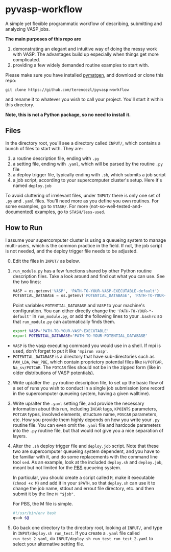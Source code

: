 pyvasp-workflow
===============

A simple yet flexible programmatic workflow of describing, submitting and analyzing VASP jobs.

**The main purposes of this repo are**

1. demonstrating an elegant and intuitive way of doing the messy work with VASP. The advantages build up especially when things get more complicated.
2. providing a few widely demanded routine examples to start with.

Please make sure you have installed [pymatgen](http://pymatgen.org/), and download or clone this repo:

    git clone https://github.com/terencezl/pyvasp-workflow

and rename it to whatever you wish to call your project. You'll start it within this directory.

**Note, this is not a Python package, so no need to install it.**

Files
-----

In the directory root, you'll see a directory called `INPUT/`, which contains a bunch of files to start with. They are:

1. a routine description file, ending with `.py`
2. a setting file, ending with `.yaml`, which will be parsed by the routine `.py` file
3. a deploy trigger file, typically ending with `.sh`, which submits a job script
4. a job script, according to your supercomputer cluster's setup. Here it's named `deploy.job`

To avoid cluttering of irrelevant files, under `INPUT/` there is only one set of `.py` and `.yaml` files. You'll need more as you define you own routines. For some examples, go to `STASH/`. For more (not-so-well-tested-and-documented) examples, go to `STASH/less-used`.

How to Run
----------

I assume your supercomputer cluster is using a queueing system to manage multi-users, which is the common practice in the field. If not, the job script is not needed, and the deploy trigger file needs to be adjusted.

0. Edit the files in `INPUT/` as below.
1. `run_module.py` has a few functions shared by other Python routine description files. Take a look around and find out what you can use. See the two lines:

   ```python
   VASP = os.getenv('VASP', 'PATH-TO-YOUR-VASP-EXECUTABLE-default')
   POTENTIAL_DATABASE = os.getenv('POTENTIAL_DATABASE', 'PATH-TO-YOUR-POTENTIAL_DATABASE-default')
   ```

   Point variables `POTENTIAL_DATABASE` and `VASP` to your machine's configuration. You can either directly change the `'PATH-TO-YOUR-*-default'` in `run_module.py`, or add the following lines to your `.bashrc` so that `run_module.py` can automatically finds them.

   ```bash
   export VASP='PATH-TO-YOUR-VASP-EXECUTABLE'
   export POTENTIAL_DATABASE='PATH-TO-YOUR-POTENTIAL_DATABASE'
   ```

  * `VASP` is the vasp executing command you would use in a shell. If mpi is used, don't forget to put it like `'mpirun vasp'`.
  * `POTENTIAL_DATABASE` is a directory that have sub-directories such as `PAW_LDA`, `PAW_PBE`, which contain proprietory potential files like `H/POTCAR`, `Na_sv/POTCAR`. The `POTCAR` files should not be in the zipped form (like in older distributions of VASP potentials).

2. Write up/alter the `.py` routine description file, to set up the basic flow of a set of runs you wish to conduct in a single job submission (one record in the supercomputer queueing system, having a given walltime).
3. Write up/alter the `.yaml` setting file, and provide the necessary information about this run, including `INCAR` tags, `KPOINTS` parameters, `POTCAR` types, involved elements, structure name, `POSCAR` parameters, etc. How you provide them highly depends on how you write your `.py` routine file. You can even omit the `.yaml` file and hardcode parameters into the `.py` routine file, but that would not give you a nice separation of layers.
4. Alter the `.sh` deploy trigger file and `deploy.job` script. Note that these two are supercomputer queueing system dependent, and you have to be familiar with it, and do some replacements with the command line tool `sed`. As an example, look at the included `deploy.sh` and `deploy.job`, meant but not limited for the [PBS](https://en.wikipedia.org/wiki/Portable_Batch_System) queueing system. 

   In particular, you should create a script called `M`, make it executable (`chmod +x M`) and add it in your `$PATH`, so that `deploy.sh` can use it to change the job name, stdout and errout file directory, etc. and then submit it by the line `M "$job"`.
   
   For PBS, the M file is simple.
   
   ```bash
   #!/usr/bin/env bash
   qsub $@
   ```

5. Go back one directory to the directory root, looking at `INPUT/`, and type in `INPUT/deploy.sh run_test`. If you create a `.yaml` file called `run_test_2.yaml`, do `INPUT/deploy.sh run_test run_test_2.yaml` to select your alternative setting file.
